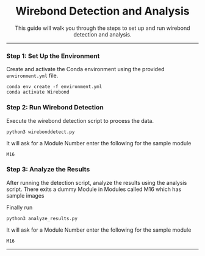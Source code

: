 <div align="center">
  <h1>Wirebond Detection and Analysis</h1>
  <p>This guide will walk you through the steps to set up and run wirebond detection and analysis.</p>
</div>

---

### Step 1: Set Up the Environment
Create and activate the Conda environment using the provided `environment.yml` file.

```
conda env create -f environment.yml
conda activate Wirebond
```

### Step 2: Run Wirebond Detection
Execute the wirebond detection script to process the data. 

```
python3 wirebonddetect.py
```
It will ask for a Module Number enter the following for the sample module 

```
M16
```

### Step 3: Analyze the Results
After running the detection script, analyze the results using the analysis script.
There exits a dummy Module in Modules called M16 which has sample images

Finally run
```
python3 analyze_results.py
```
It will ask for a Module Number enter the following for the sample module 

```
M16
```

---
